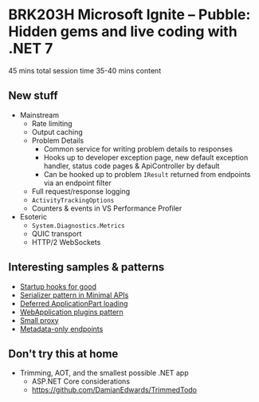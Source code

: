 # BRK203H Microsoft Ignite – Pubble: Hidden gems and live coding with .NET 7

45 mins total session time
35-40 mins content

## New stuff

- Mainstream
  - Rate limiting
  - Output caching
  - Problem Details
    - Common service for writing problem details to responses
    - Hooks up to developer exception page, new default exception handler, status code pages & ApiController by default
    - Can be hooked up to problem `IResult` returned from endpoints via an endpoint filter
  - Full request/response logging
  - `ActivityTrackingOptions`
  - Counters & events in VS Performance Profiler
- Esoteric
  - `System.Diagnostics.Metrics`
  - QUIC transport
  - HTTP/2 WebSockets

## Interesting samples & patterns

- [Startup hooks for good](StartupHookTarget)
- [Serializer pattern in Minimal APIs](CustomSerializeMinimalApis)
- [Deferred ApplicationPart loading](DynamicApplicationParts)
- [WebApplication plugins pattern](https://github.com/davidfowl/WebApplicationPlugins)
- [Small proxy](YarpProxy)
- [Metadata-only endpoints](https://github.com/DamianEdwards/AspNetCorePathAuthorization)

## Don't try this at home

- Trimming, AOT, and the smallest possible .NET app
  - ASP.NET Core considerations
  - https://github.com/DamianEdwards/TrimmedTodo
